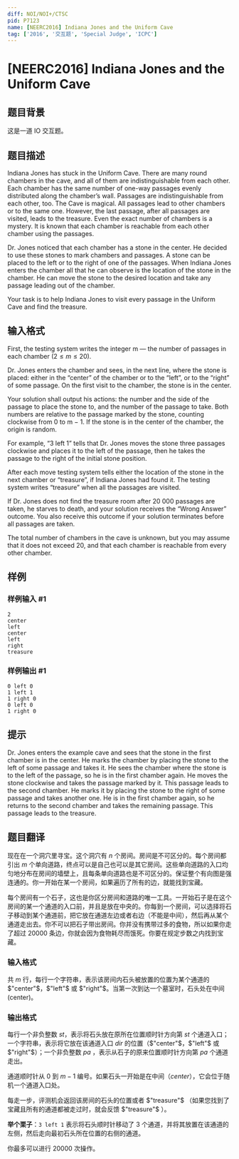 ```yaml
---
diff: NOI/NOI+/CTSC
pid: P7123
name: [NEERC2016] Indiana Jones and the Uniform Cave
tag: ['2016', '交互题', 'Special Judge', 'ICPC']
---
```

# [NEERC2016] Indiana Jones and the Uniform Cave
## 题目背景

这是一道 IO 交互题。
## 题目描述

Indiana Jones has stuck in the Uniform Cave. There are many round chambers in the cave, and all of them are indistinguishable from each other. Each chamber has the same number of one-way passages evenly distributed along the chamber’s wall. Passages are indistinguishable from each other, too. The Cave is magical. All passages lead to other chambers or to the same one. However, the last passage, after all passages are visited, leads to the treasure. Even the exact number of chambers is a mystery. It is known that each chamber is reachable from each other chamber using the passages.

Dr. Jones noticed that each chamber has a stone in the center. He decided to use these stones to mark chambers and passages. A stone can be placed to the left or to the right of one of the passages. When Indiana Jones enters the chamber all that he can observe is the location of the stone in the chamber. He can move the stone to the desired location and take any passage leading out of the chamber.

Your task is to help Indiana Jones to visit every passage in the Uniform Cave and find the treasure.
## 输入格式

First, the testing system writes the integer m — the number of passages in each chamber ($2 \leq m \le 20$).

Dr. Jones enters the chamber and sees, in the next line, where the stone is placed: either in the “center” of the chamber or to the “left”, or to the “right” of some passage. On the first visit to the chamber, the stone is in the center.

Your solution shall output his actions: the number and the side of the passage to place the stone to, and the number of the passage to take. Both numbers are relative to the passage marked by the stone, counting clockwise from 0 to m − 1. If the stone is in the center of the chamber, the origin is random.

For example, “3 left 1” tells that Dr. Jones moves the stone three passages clockwise and places it to the left of the passage, then he takes the passage to the right of the initial stone position.

After each move testing system tells either the location of the stone in the next chamber or “treasure”, if Indiana Jones had found it. The testing system writes “treasure” when all the passages are visited.

If Dr. Jones does not find the treasure room after 20 000 passages are taken, he starves to death, and your solution receives the “Wrong Answer” outcome. You also receive this outcome if your solution terminates before all passages are taken.

The total number of chambers in the cave is unknown, but you may assume that it does not exceed 20, and that each chamber is reachable from every other chamber.
## 样例

### 样例输入 #1
```
2
center
left
center
left
right
treasure

```
### 样例输出 #1
```
0 left 0
1 left 1
1 right 0
0 left 0
1 right 0

```
## 提示

Dr. Jones enters the example cave and sees that the stone in the first chamber is in the center. He marks the chamber by placing the stone to the left of some passage and takes it. He sees the chamber where the stone is to the left of the passage, so he is in the first chamber again. He moves the stone clockwise and takes the passage marked by it. This passage leads to the second chamber. He marks it by placing the stone to the right of some passage and takes another one. He is in the first chamber again, so he returns to the second chamber and takes the remaining passage. This passage leads to the treasure.
## 题目翻译

现在在一个洞穴里寻宝。这个洞穴有 $n$ 个房间。房间是不可区分的。每个房间都引出 $m$ 个单向道路，终点可以是自己也可以是其它房间。这些单向道路的入口均匀地分布在房间的墙壁上，且每条单向道路也是不可区分的。保证整个有向图是强连通的。你一开始在某一个房间，如果遍历了所有的边，就能找到宝藏。

每个房间有一个石子，这也是你区分房间和道路的唯一工具。一开始石子是在这个房间的某一个通道的入口前，并且是放在中央的。你每到一个房间，可以选择将石子移动到某个通道前，把它放在通道左边或者右边（不能是中间），然后再从某个通道走出去。你不可以把石子带出房间。你并没有携带过多的食物，所以如果你走了超过 $20000$ 条边，你就会因为食物耗尽而饿死。你要在规定步数之内找到宝藏。

### 输入格式

共 $m$ 行，每行一个字符串，表示该房间内石头被放置的位置为某个通道的 $"center"$，$"left"$ 或 $"right"$。当第一次到达一个墓室时，石头处在中间(center)。

### 输出格式

每行一个非负整数 $st$，表示将石头放在原所在位置顺时针方向第 $st$ 个通道入口；一个字符串，表示将它放在该通道入口 $dir$ 的位置（$"center"$，$"left"$ 或 $"right"$）；一个非负整数 $pa$ ，表示从石子的原来位置顺时针方向第 $pa$ 个通道走出。

通道顺时针从 $0$ 到 $m−1$ 编号。如果石头一开始是在中间（$center$），它会位于随机一个通道入口处。

每走一步，评测机会返回该房间的石头的位置或者 $"treasure"$ （如果您找到了宝藏且所有的通道都被走过时，就会反馈 $"treasure"$ ）。

**举个栗子**：`3 left 1` 表示将石头顺时针移动了 $3$ 个通道，并将其放置在该通道的左侧，然后走向最初石头所在位置的右侧的通道。

你最多可以进行 $20000$ 次操作。
